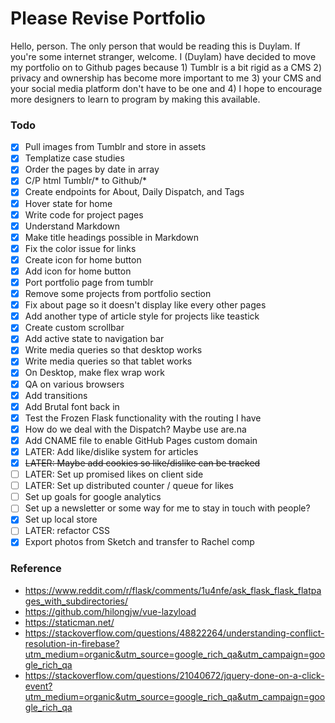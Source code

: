 # Please Revise Portfolio

Hello, person. The only person that would be reading this is Duylam.
If you're some internet stranger, welcome. I (Duylam) have decided to move my
portfolio on to Github pages because 1) Tumblr is a bit rigid as a CMS 2) privacy
and ownership has become more important to me 3) your CMS and your social media
platform don't have to be one and 4) I hope to encourage more designers to learn
to program by making this available.

### Todo
- [x] Pull images from Tumblr and store in assets
- [x] Templatize case studies
- [x] Order the pages by date in array
- [x] C/P html Tumblr/* to Github/*
- [x] Create endpoints for About, Daily Dispatch, and Tags
- [x] Hover state for home
- [x] Write code for project pages
- [x] Understand Markdown
- [x] Make title headings possible in Markdown
- [x] Fix the color issue for links
- [x] Create icon for home button
- [x] Add icon for home button
- [x] Port portfolio page from tumblr
- [x] Remove some projects from portfolio section
- [x] Fix about page so it doesn't display like every other pages
- [x] Add another type of article style for projects like teastick
- [x] Create custom scrollbar
- [x] Add active state to navigation bar
- [x] Write media queries so that desktop works
- [x] Write media queries so that tablet works
- [x] On Desktop, make flex wrap work
- [x] QA on various browsers
- [x] Add transitions
- [x] Add Brutal font back in
- [x] Test the Frozen Flask functionality with the routing I have
- [x] How do we deal with the Dispatch? Maybe use are.na
- [x] Add CNAME file to enable GitHub Pages custom domain
- [x] LATER: Add like/dislike system for articles
- [x] ~~LATER: Maybe add cookies so like/dislike can be tracked~~
- [ ] LATER: Set up promised likes on client side
- [ ] LATER: Set up distributed counter / queue for likes
- [ ] Set up goals for google analytics
- [ ] Set up a newsletter or some way for me to stay in touch with people?
- [x] Set up local store
- [ ] LATER: refactor CSS
- [x] Export photos from Sketch and transfer to Rachel comp

### Reference
- https://www.reddit.com/r/flask/comments/1u4nfe/ask_flask_flask_flatpages_with_subdirectories/
- https://github.com/hilongjw/vue-lazyload
- https://staticman.net/
- https://stackoverflow.com/questions/48822264/understanding-conflict-resolution-in-firebase?utm_medium=organic&utm_source=google_rich_qa&utm_campaign=google_rich_qa
- https://stackoverflow.com/questions/21040672/jquery-done-on-a-click-event?utm_medium=organic&utm_source=google_rich_qa&utm_campaign=google_rich_qa
